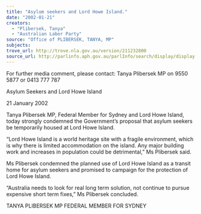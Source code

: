 ```yaml
---
title: "Asylum seekers and Lord Howe Island."
date: "2002-01-21"
creators:
  - "Plibersek, Tanya"
  - "Australian Labor Party"
source: "Office of PLIBERSEK, TANYA, MP"
subjects:
trove_url: http://trove.nla.gov.au/version/211232800
source_url: http://parlinfo.aph.gov.au/parlInfo/search/display/display.w3p;query=Id%3A%22media/pressrel/DNR56%22
---
```


 For further media comment, please contact: Tanya Plibersek MP on 9550 5877 or 0413 777 787

 Asylum Seekers and Lord Howe Island

 21 January 2002

 Tanya Plibersek MP, Federal Member for Sydney and Lord Howe Island, today strongly condemned the Government’s proposal that asylum seekers be temporarily housed at Lord Howe Island.

 “Lord Howe Island is a world heritage site with a fragile environment, which is why there is limited accommodation on the island.  Any major building work and increases in population could be detrimental,” Ms Plibersek said.

 Ms Plibersek condemned the planned use of Lord Howe Island as a transit home for asylum seekers and promised to campaign for the protection of Lord Howe Island.

 “Australia needs to look for real long term solution,  not continue to pursue expensive short term fixes,” Ms Plibersek concluded.

 TANYA PLIBERSEK MP FEDERAL MEMBER FOR SYDNEY

